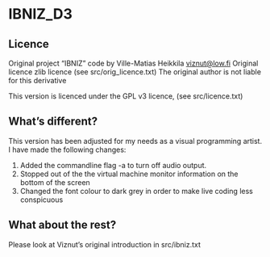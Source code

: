 # IBNIZ_D3

## Licence

Original project “IBNIZ” code by Ville-Matias Heikkila viznut@low.fi
Original licence zlib licence (see src/orig_licence.txt)
The original author is not liable for this derivative

This version is licenced under the GPL v3 licence, (see src/licence.txt)

## What’s different?

This version has been adjusted for my needs as a visual programming artist. I have made the following changes:

1. Added the commandline flag -a to turn off audio output.
2. Stopped out of the the virtual machine monitor information on the bottom of the screen
3. Changed the font colour to dark grey in order to make live coding less conspicuous

## What about the rest?

Please look at Viznut’s original introduction in src/ibniz.txt